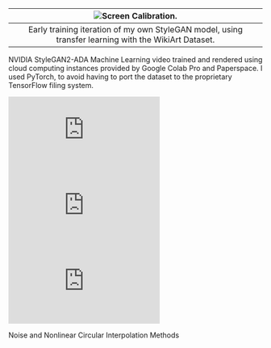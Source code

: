 <div class="mkd_img"> 

|![Screen Calibration.](/images/articles/circular.gif)|
|:--:| 
|Early training iteration of my own StyleGAN model, using transfer learning with the WikiArt Dataset.|

</div>

 NVIDIA StyleGAN2-ADA Machine Learning video trained and rendered using cloud computing instances provided by Google Colab Pro and Paperspace. I used PyTorch, to avoid having to port the dataset to the proprietary TensorFlow filing system. 

 <div class="video_container">
    <div class="video_flexbox">
        <iframe title="vimeo-player" src="https://player.vimeo.com/video/787403650?h=9f16a52afa&autoplay=1&loop=1" class="v_video" frameborder="0" allow="autoplay; fullscreen"></iframe> 
        <iframe title="vimeo-player" src="https://player.vimeo.com/video/787403556?h=99cc53b1c7&autoplay=1&loop=1" class="v_video" frameborder="0" allow="autoplay; fullscreen"></iframe>
        <iframe title="vimeo-player" src="https://player.vimeo.com/video/787403229?h=f453b0ce08&autoplay=1&loop=1" class="v_video" frameborder="0" allow="autoplay; fullscreen"></iframe>
    </div> 
<p>Noise and Nonlinear Circular Interpolation Methods</p>
</div>